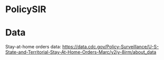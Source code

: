 # PolicySIR

# Data
Stay-at-home orders data: https://data.cdc.gov/Policy-Surveillance/U-S-State-and-Territorial-Stay-At-Home-Orders-Marc/y2iy-8irm/about_data
